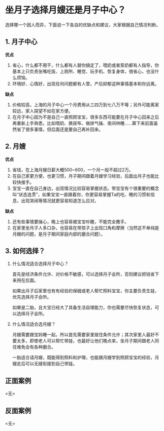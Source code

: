 <!-- 标题，使用一级标题，无需添加编号 -->
# 坐月子选择月嫂还是月子中心？

选择哪一个因人而异，下面说一下各自的优缺点和建议，大家根据自己情况判断。

## 1. 月子中心

**优点**
1. 省心，什么都不用干，什么都有人替你搞定了，喂奶或者泵奶都有人指导，你基本上只负责张嘴吃饭、上厕所、睡觉、玩手机、恢复身体，很省心，也没什么烦恼。
2. 环境好、心情好，出现任何问题都有人管，产后抑郁这种事情基本和你远离。

**缺点**
1. 价格较高，上海的月子中心一个月费用从三四万到七八万不等；另外可能离家较远，家人探望不如在家方便。
2. 在月子中心因为不是自己一直照顾宝宝，很多东西可能要在月子中心回来之后再重新上手熟悉，比如喂奶、换尿布、做排气操、夜间哄睡……算下来前面虽然省了很多事情，但后面还是要自己再补回来。

## 2. 月嫂
**优点**
1. 省钱，在上海月嫂日薪大概500~600，一个月一般不超过2万。
2. 在自己家更方便，也更习惯，月子期间跟着月嫂学习经验，后面出月子也能比较快接手。
3. 宝宝一直在自己身边，出现情况比较容易掌握状态。带宝宝有个很重要的概念叫“状态连贯”，如果宝宝一直跟着你，你更容易掌握Ta的吃、睡的习惯和信息，出现哭闹等情况就更容易知道怎么应对。

**缺点**

1. 还有些事情要操心，晚上也容易被宝宝吵醒，不能完全撒手。
2. 在家里坐月子人多口杂，也容易在带孩子上出现口角和摩擦（当然这不单纯是月嫂的问题，是月子期间家庭内部的磨合问题）。

## 3. 如何选择？
1. 什么情况适合选择月子中心？

    首先是经济条件允许、对价格不敏感，可以选择月子会所，否则建议把钱省下来用在后面。

    如果出月子后家里也有有经验的保姆或老人帮忙照料宝宝，你主要负责生娃，优先选择月子会所。

    如果是二胎，且大宝已经大了具备生活自理能力，你也需要尽快恢复状态，可以选择月子会所。

2. 什么情况适合选月嫂？
    
    月嫂需要跟宝妈睡一起，所以首先需要家里居住条件允许；其次家里人最好不要太多，即使老人可以帮忙带娃，也最好让他们晚点来，坐月子期间跟老人同住难免会有各种磨合。

    一胎适合请月嫂，既能得到照料和护理，也能跟月嫂学到照顾宝宝的经验，月嫂走后可以无缝衔接到自己带娃。

<!-- 添加正面案例（不超过3个），如没有则标记为<无>占位符 -->
## 正面案例
   
<无>

<!-- 添加反面案例（不超过3个），如没有则标记<无>占位符 -->
## 反面案例
   
<无>